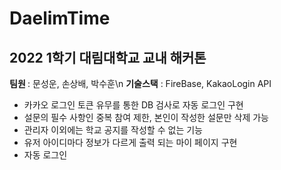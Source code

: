 # DaelimTime
## 2022 1학기 대림대학교 교내 해커톤

<b> 팀원 </b>: 문성운, 손상배, 박수훈\n
<b>기술스택</b> : FireBase, KakaoLogin API

- 카카오 로그인 토큰 유무를 통한 DB 검사로 자동 로그인 구현
- 설문의 필수 사항인 중복 참여 제한, 본인이 작성한 설문만 삭제 가능
- 관리자 이외에는 학교 공지를 작성할 수 없는 기능
- 유저 아이디마다 정보가 다르게 출력 되는 마이 페이지 구현
- 자동 로그인
